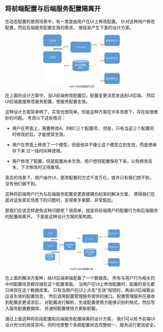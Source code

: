 ## 将前端配置与后端服务配置隔离开

在动态配置的使用场景中，有一类是由用户在UI上修改配置。
针对这种用户修改配置，然后后端服务配置生效的需求。
很容易产生下面的设计方案。

<div align="center">
<img src="../images/img10.4.前后端配置不分离.png" width="50%"/>
<div style="text-align: center; font-size:50%">img10.4.前后端配置不分离</div>
</div>

在上面的设计方案中，当UI前端修改配置后，配置变更消息发送到UI后端，
然后UI后端直接修改服务配置，使服务配置生效。

这种设计方案简单明了，实现也很简单。但是这种方案在许多场景下，存在些很微妙的问题。
考虑以下这些情况：

* 用户在界面上，需要修改A、B和C三个配置项。
但是，只有当这三个配置同时修改好后，才能使其生效。

* 用户在界面上修改了一个模型，但是他并不像让这个模型立刻生效，而是想保存下来
过一段时间再使用。

* 用户修改了配置，但是配置尚未生效，用户想将配置保存下来，以免修改丢失，下次修改时又得重填。

真实的场景下，用户操作UI，更改配置的方式千变万化，或许只有我们想不到，没有他们做不到。

这种将前端用户行为与后端服务配置变更直接耦合起来的解决方案，
使得我们在面对这些真实场景下的问题时，变得束手束脚，非常尴尬。

那我们应该怎样避免这种问题呢？很简单，就是将前端用户的配置行为和后端服务的配置隔离开。
下面是这种设计方案的架构图。

<div align="center">
<img src="../images/img10.5.前后端配置分离.png" width="50%"/>
<div style="text-align: center; font-size:50%">img10.5.前后端配置分离</div>
</div>

在上面的解决方案种，给UI后端单独配备了一个数据库。
所有与用户行为相关的中间配置信息都存储在这个配置里面。
当用户在UI上修改配置时，配置的变化都只体现在这个数据库里。
只有当用户在UI上点击"生效"按钮时，再由UI后端取出应该生效的配置信息，
然后调用配置管理服务提供的接口。配置管理服务在接收到配置变更请求后，
对配置进行解析，生成配置使用方能够识别的格式，然后写入服务配置数据库，
并通知配置使用方更新配置。

通过上面这种将前段配置和后端服务配置隔离的设计方案，
我们可以给予前端UI设计充分的发挥空间，同时也使整个系统配置状态完整统一，服务运行更加安全。

